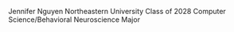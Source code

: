 Jennifer Nguyen
Northeastern University Class of 2028
Computer Science/Behavioral Neuroscience Major
